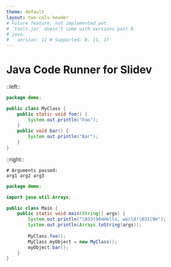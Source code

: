 ```yaml
---
theme: default
layout: two-cols-header
# Future feature, not implemented yet.
# `tools.jar` doesn't come with versions past 8.
# java:
#   version: 11 # Supported: 8, 11, 17
---
```


# Java Code Runner for Slidev

::left::

```java {monaco-run} {runnerOptions:{entrypoint:false, file_path:'MyClass.java'}}
package demo;

public class MyClass {
    public static void foo() {
        System.out.println("Foo");
    }
    public void bar() {
        System.out.println("Bar");
    }
}
```

::right::

```
# Arguments passed:
arg1 arg2 arg3
```

```java {monaco-run} {autorun:false, runnerOptions:{addSources:['MyClass.java'], args:['arg1', 'arg2', 'arg3']}}
package demo;

import java.util.Arrays;

public class Main {
    public static void main(String[] args) {
        System.out.println("\033[96mHello, world!\033[0m");
        System.out.println(Arrays.toString(args));
        
        MyClass.foo();
        MyClass myObject = new MyClass();
        myObject.bar();
    }
}
```
